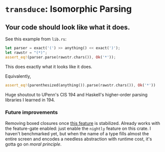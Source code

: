 # `transduce`: Isomorphic Parsing
## Your code should look like what it does.

See this example from `lib.rs`:
```rust
let parser = exact('(') >> anything() << exact(')');
let rawstr = "(*)";
assert_eq!(parser.parse(rawstr.chars()), Ok('*'));
```
This does exactly what it looks like it does.

Equivalently,
```rust
assert_eq!(parenthesized(anything()).parse(rawstr.chars()), Ok('*'))
```

Huge shoutout to UPenn's CIS 194 and Haskell's higher-order parsing libraries I learned in 194.

### Future improvements

Removing boxed closures once [this feature](https://github.com/rust-lang/rust/issues/63063) is stabilized.
Already works with the feature-gate enabled: just enable the `nightly` feature on this crate.
I haven't benchmarked yet, but when the name of a type fills almost the entire screen and encodes a needless abstraction with runtime cost, it's gotta go on _moral principle_.
